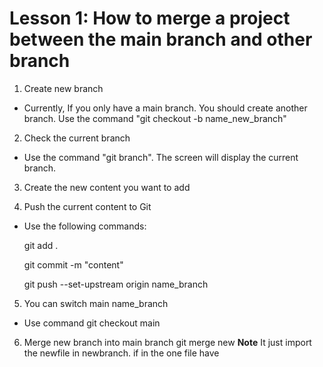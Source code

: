 # Lesson 1: How to merge a project between the main branch and other branch

1. Create new branch

- Currently, If you only have a main branch. You should create another branch. Use the command "git checkout -b name_new_branch"

2. Check the current branch

- Use the command "git branch". The screen will display the current branch.

3. Create the new content you want to add

4. Push the current content to Git

- Use the following commands:

    git add .

    git commit -m "content"

    git push --set-upstream origin name_branch
5. You can switch main name_branch
- Use command
    git checkout main
6. Merge new branch into main branch
    git merge new
**Note** It just import the newfile in newbranch. if in the one file have 